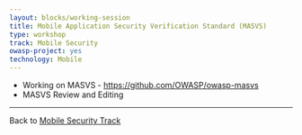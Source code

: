 ```yaml
---
layout: blocks/working-session
title: Mobile Application Security Verification Standard (MASVS)
type: workshop
track: Mobile Security
owasp-project: yes
technology: Mobile
---
```


* Working on MASVS - https://github.com/OWASP/owasp-masvs
* MASVS Review and Editing


----
Back to [Mobile Security Track](index.html)
